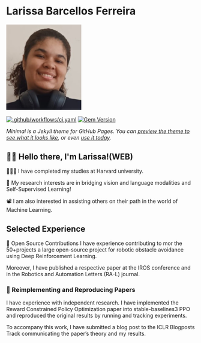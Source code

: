 # Larissa Barcellos Ferreira

<img src="Fotolinkedin.png" alt="Thumbnail of Minimal" width="200" style="margin-right: 20px;" />

[![.github/workflows/ci.yaml](https://github.com/pages-themes/minimal/actions/workflows/ci.yaml/badge.svg)](https://github.com/pages-themes/minimal/actions/workflows/ci.yaml) [![Gem Version](https://badge.fury.io/rb/jekyll-theme-minimal.svg)](https://badge.fury.io/rb/jekyll-theme-minimal)

*Minimal is a Jekyll theme for GitHub Pages. You can [preview the theme to see what it looks like](http://pages-themes.github.io/minimal), or even [use it today](#usage).*

## 👋🏼 Hello there, I'm Larissa!(WEB)


👨🏻‍💻 I have completed my studies at Harvard university.

🔬 My research interests are in bridging vision and language modalities and Self-Supervised Learning!

📽️ I am also interested in assisting others on their path in the world of Machine Learning.
## Selected Experience

🤖 Open Source Contributions
I have experience contributing to mor the 50+projects a large open-source project for robotic obstacle avoidance using Deep Reinforcement Learning.

Moreover, I have published a respective paper at the IROS conference and in the Robotics and Automation Letters (RA-L) journal.

### 📜 Reimplementing and Reproducing Papers

I have experience with independent research. I have implemented the Reward Constrained Policy Optimization paper into stable-baselines3 PPO and reproduced the original results by running and tracking experiments.

To accompany this work, I have submitted a blog post to the ICLR Blogposts Track communicating the paper’s theory and my results.
